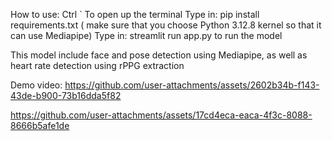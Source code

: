 How to use:
Ctrl ` To open up the terminal
Type in: pip install requirements.txt ( make sure that you choose Python 3.12.8 kernel so that it can use Mediapipe)
Type in: streamlit run app.py to run the model

This model include face and pose detection using Mediapipe, as well as heart rate detection using rPPG extraction

Demo video: 
https://github.com/user-attachments/assets/2602b34b-f143-43de-b900-73b16dda5f82

https://github.com/user-attachments/assets/17cd4eca-eaca-4f3c-8088-8666b5afe1de

